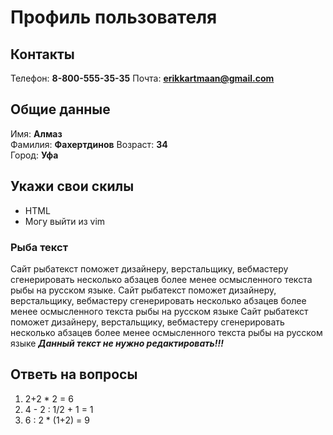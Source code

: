 # Профиль пользователя

## Контакты

Телефон: **8-800-555-35-35**
Почта: **erikkartmaan@gmail.com**

## Общие данные

Имя: **Алмаз**    
Фамилия: **Фахертдинов**
Возраст: **34**      
Город: **Уфа**  

## Укажи свои скилы    
- HTML      
- Могу выйти из vim  

### Рыба текст
Сайт рыбатекст поможет дизайнеру, верстальщику, вебмастеру сгенерировать несколько абзацев более менее осмысленного текста рыбы на русском языке.
Сайт рыбатекст поможет дизайнеру, верстальщику, вебмастеру сгенерировать несколько абзацев более менее осмысленного текста рыбы на русском языке
Сайт рыбатекст поможет дизайнеру, верстальщику, вебмастеру сгенерировать несколько абзацев более менее осмысленного текста рыбы на русском языке
***Данный текст не нужно редактировать!!!***

## Ответь на вопросы

1. 2+2 * 2 = 6
2. 4 - 2 : 1/2 + 1 = 1
3. 6 : 2 * (1+2) = 9